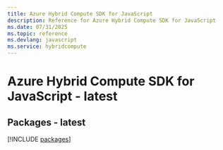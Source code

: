 ```yaml
---
title: Azure Hybrid Compute SDK for JavaScript
description: Reference for Azure Hybrid Compute SDK for JavaScript
ms.date: 07/31/2025
ms.topic: reference
ms.devlang: javascript
ms.service: hybridcompute
---
```

# Azure Hybrid Compute SDK for JavaScript - latest
## Packages - latest
[!INCLUDE [packages](hybrid-compute-index.md)]